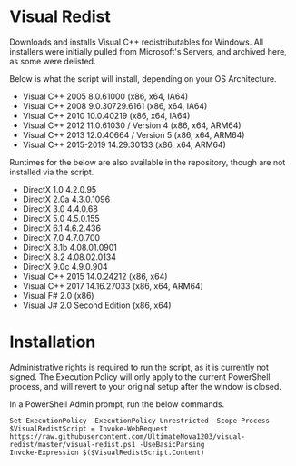 # Visual Redist
Downloads and installs Visual C++ redistributables for Windows. All installers were initially pulled from Microsoft's Servers, and archived here, as some were delisted.

Below is what the script will install, depending on your OS Architecture.

  * Visual C++ 2005 8.0.61000 (x86, x64, IA64)
  * Visual C++ 2008 9.0.30729.6161 (x86, x64, IA64)
  * Visual C++ 2010 10.0.40219 (x86, x64, IA64)
  * Visual C++ 2012 11.0.61030 / Version 4  (x86, x64, ARM64)
  * Visual C++ 2013 12.0.40664 / Version 5 (x86, x64, ARM64)
  * Visual C++ 2015-2019 14.29.30133 (x86, x64, ARM64)

Runtimes for the below are also available in the repository, though are not installed via the script.

  * DirectX 1.0 4.2.0.95
  * DirectX 2.0a 4.3.0.1096
  * DirectX 3.0 4.4.0.68
  * DirectX 5.0 4.5.0.155
  * DirectX 6.1 4.6.2.436
  * DirectX 7.0 4.7.0.700
  * DirectX 8.1b 4.08.01.0901
  * DirectX 8.2 4.08.02.0134
  * DirectX 9.0c 4.9.0.904
  * Visual C++ 2015 14.0.24212 (x86, x64)
  * Visual C++ 2017 14.16.27033 (x86, x64, ARM64)
  * Visual F# 2.0 (x86)
  * Visual J# 2.0 Second Edition (x86, x64)

# Installation
Administrative rights is required to run the script, as it is currently not signed. The Execution Policy will only apply to the current PowerShell process, and will revert to your original setup after the window is closed.

In a PowerShell Admin prompt, run the below commands.
```
Set-ExecutionPolicy -ExecutionPolicy Unrestricted -Scope Process
$VisualRedistScript = Invoke-WebRequest https://raw.githubusercontent.com/UltimateNova1203/visual-redist/master/visual-redist.ps1 -UseBasicParsing
Invoke-Expression $($VisualRedistScript.Content)
```
